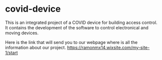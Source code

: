 # covid-device
This is an integrated project of a COVID device for building access control. It contains the development of the software to control electronical and moving devices.

Here is the link that will send you to our webpage where is all the information about our project.
https://ramonmx14.wixsite.com/my-site-1/start
